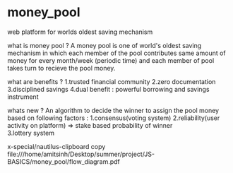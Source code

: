 # money_pool
web platform for worlds oldest saving mechanism 

what is money pool ?
A money pool is one of world's oldest saving mechanism in which each member of the pool contributes same amount of money for every month/week
(periodic time) and each member of pool takes turn to recieve the pool money.

what are benefits ?
1.trusted financial community
2.zero documentation
3.disciplined savings
4.dual benefit : powerful borrowing and savings instrument

whats new ?
An algorithm to decide the winner to assign the pool money based on following factors :
1.consensus(voting system)
2.reliability(user activity on platform)  =>  stake based probability of winner  
3.lottery system


x-special/nautilus-clipboard
copy
file:///home/amitsinh/Desktop/summer/project/JS-BASICS/money_pool/flow_diagram.pdf

